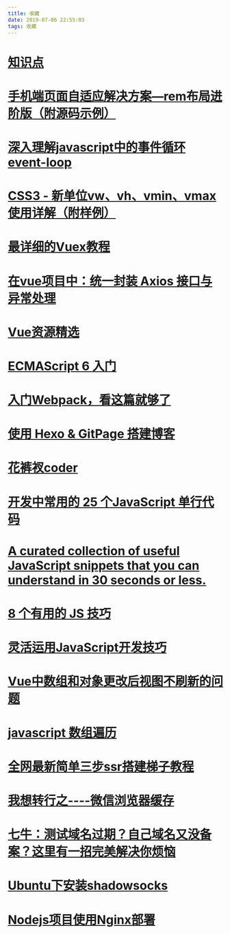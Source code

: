 ```yaml
---
title: 收藏
date: 2019-07-06 22:55:03
tags: 收藏
---
```


# [知识点](http://www.tzjun.top)



# [手机端页面自适应解决方案—rem布局进阶版（附源码示例）](https://www.jianshu.com/p/985d26b40199)

# [深入理解javascript中的事件循环event-loop](https://www.cnblogs.com/xiaohuochai/p/8527618.html)

# [CSS3 - 新单位vw、vh、vmin、vmax使用详解（附样例）](http://www.hangge.com/blog/cache/detail_1715.html)

# [最详细的Vuex教程](https://blog.csdn.net/h5_queenstyle12/article/details/75386359)

<!--more-->

# [在vue项目中：统一封装 Axios 接口与异常处理](https://blog.csdn.net/qq_40128367/article/details/82735310)

# [Vue资源精选](http://vue.awesometiny.com/)

# [ECMAScript 6 入门](http://es6.ruanyifeng.com/#docs/let)


# [入门Webpack，看这篇就够了](https://www.jianshu.com/p/42e11515c10f)



# [使用 Hexo & GitPage 搭建博客](https://www.yuque.com/skyrin/coding/tm8yf5)



# [花裤衩coder](https://www.jianshu.com/u/7cd975786ccd)


# [开发中常用的 25 个JavaScript 单行代码](https://juejin.im/post/5d01bd04f265da1b7a4b6e03)


# [A curated collection of useful JavaScript snippets that you can understand in 30 seconds or less.](https://30secondsofcode.org/)


# [8 个有用的 JS 技巧](https://juejin.im/post/5d1a9d195188251c03259348#heading-7)

# [灵活运用JavaScript开发技巧](https://juejin.im/post/5cc7afdde51d456e671c7e48#heading-8)



# [Vue中数组和对象更改后视图不刷新的问题](https://blog.csdn.net/zifeiyu130/article/details/78950244)


# [javascript 数组遍历](https://www.cnblogs.com/yizhilin/p/7344675.html)


# [全网最新简单三步ssr搭建梯子教程](http://www.frogjun.com/fq-a/)


# [我想转行之----微信浏览器缓存](https://www.jianshu.com/p/cce9511c0914)

# [七牛：测试域名过期？自己域名又没备案？这里有一招完美解决你烦恼](https://blog.csdn.net/qinglianchen0851/article/details/84257005)

# [Ubuntu下安装shadowsocks](https://onlycaptain.github.io/2018/08/19/Ubuntu%E4%B8%8B%E5%AE%89%E8%A3%85shadowsocks/)

# [Nodejs项目使用Nginx部署](https://blog.csdn.net/gaomengwang/article/details/79707113)